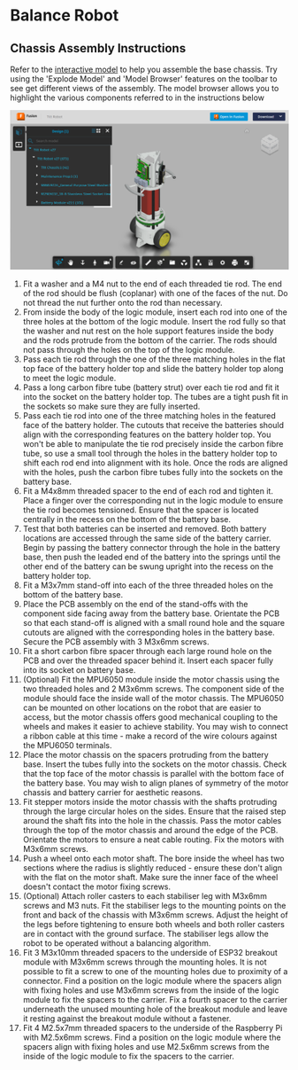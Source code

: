 # Balance Robot

## Chassis Assembly Instructions

Refer to the [interactive model](https://a360.co/4dLysZu) to help you assemble the base chassis.
Try using the 'Explode Model' and 'Model Browser' features on the toolbar to see get different views of the assembly.
The model browser allows you to highlight the various components referred to in the instructions below

![Interactive model viewer](robot-model.png)


  1. Fit a washer and a M4 nut to the end of each threaded tie rod. The end of the rod should be flush (coplanar) with one of the faces of the nut. Do not thread the nut further onto the rod than necessary.
  2. From inside the body of the logic module, insert each rod into one of the three holes at the bottom of the logic module. Insert the rod fully so that the washer and nut rest on the hole support features inside the body and the rods protrude from the bottom of the carrier. The rods should not pass through the holes on the top of the logic module.
  3. Pass each tie rod through the one of the three matching holes in the flat top face of the battery holder top and slide the battery holder top along to meet the logic module.
  4. Pass a long carbon fibre tube (battery strut) over each tie rod and fit it into the socket on the battery holder top. The tubes are a tight push fit in the sockets so make sure they are fully inserted.
  5. Pass each tie rod into one of the three matching holes in the featured face of the battery holder. The cutouts that receive the batteries should align with the corresponding features on the battery holder top. You won't be able to manipulate the tie rod precisely inside the carbon fibre tube, so use a small tool through the holes in the battery holder top to shift each rod end into alignment with its hole. Once the rods are aligned with the holes, push the carbon fibre tubes fully into the sockets on the battery base.
  6. Fit a M4x8mm threaded spacer to the end of each rod and tighten it. Place a finger over the corresponding nut in the logic module to ensure the tie rod becomes tensioned. Ensure that the spacer is located centrally in the recess on the bottom of the battery base.
  7. Test that both batteries can be inserted and removed. Both battery locations are accessed through the same side of the battery carrier. Begin by passing the battery connector through the hole in the battery base, then push the leaded end of the battery into the springs until the other end of the battery can be swung upright into the recess on the battery holder top.
  8. Fit a M3x7mm stand-off into each of the three threaded holes on the bottom of the battery base.
  9. Place the PCB assembly on the end of the stand-offs with the component side facing away from the battery base. Orientate the PCB so that each stand-off is aligned with a small round hole and the square cutouts are aligned with the corresponding holes in the battery base. Secure the PCB assembly with 3 M3x6mm screws.
  10. Fit a short carbon fibre spacer through each large round hole on the PCB and over the threaded spacer behind it. Insert each spacer fully into its socket on battery base.
  11. (Optional) Fit the MPU6050 module inside the motor chassis using the two threaded holes and 2 M3x6mm screws. The component side of the module should face the inside wall of the motor chassis. The MPU6050 can be mounted on other locations on the robot that are easier to access, but the motor chassis offers good mechanical coupling to the wheels and makes it easier to achieve stability. You may wish to connect a ribbon cable at this time - make a record of the wire colours against the MPU6050 terminals.
  12. Place the motor chassis on the spacers protruding from the battery base. Insert the tubes fully into the sockets on the motor chassis. Check that the top face of the motor chassis is parallel with the bottom face of the battery base. You may wish to align planes of symmetry of the motor chassis and battery carrier for aesthetic reasons.
  13. Fit stepper motors inside the motor chassis with the shafts protruding through the large circular holes on the sides. Ensure that the raised step around the shaft fits into the hole in the chassis. Pass the motor cables through the top of the motor chassis and around the edge of the PCB. Orientate the motors to ensure a neat cable routing. Fix the motors with M3x6mm screws.
  14. Push a wheel onto each motor shaft. The bore inside the wheel has two sections where the radius is slightly reduced - ensure these don't align with the flat on the motor shaft. Make sure the inner face of the wheel doesn't contact the motor fixing screws.
  15. (Optional) Attach roller casters to each stabiliser leg with M3x6mm screws and M3 nuts. Fit the stabiliser legs to the mounting points on the front and back of the chassis with M3x6mm screws. Adjust the height of the legs before tightening to ensure both wheels and both roller casters are in contact with the ground surface. The stabiliser legs allow the robot to be operated without a balancing algorithm.
  16. Fit 3 M3x10mm threaded spacers to the underside of ESP32 breakout module with M3x6mm screws through the mounting holes. It is not possible to fit a screw to one of the mounting holes due to proximity of a connector. Find a position on the logic module where the spacers align with fixing holes and use M3x6mm screws from the inside of the logic module to fix the spacers to the carrier. Fix a fourth spacer to the carrier underneath the unused mounting hole of the breakout module and leave it resting against the breakout module without a fastener.
  17. Fit 4 M2.5x7mm threaded spacers to the underside of the Raspberry Pi with M2.5x6mm screws. Find a position on the logic module where the spacers align with fixing holes and use M2.5x6mm screws from the inside of the logic module to fix the spacers to the carrier.
